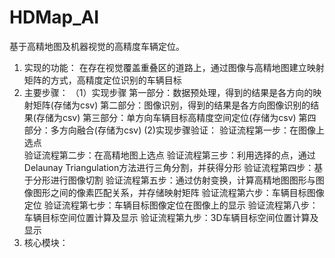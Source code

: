 # HDMap_AI

基于高精地图及机器视觉的高精度车辆定位。
1. 实现的功能：
在存在视觉覆盖重叠区的道路上，通过图像与高精地图建立映射矩阵的方式，高精度定位识别的车辆目标
2. 主要步骤：
（1）实现步骤
第一部分：数据预处理，得到的结果是各方向的映射矩阵(存储为csv)
第二部分：图像识别，得到的结果是各方向图像识别的结果(存储为csv)
第三部分：单方向车辆目标高精度空间定位(存储为csv)
第四部分：多方向融合(存储为csv)
(2)实现步骤验证：
验证流程第一步：在图像上选点   
验证流程第二步：在高精地图上选点
验证流程第三步：利用选择的点，通过Delaunay Triangulation方法进行三角分割，并获得分形
验证流程第四步：基于分形进行图像切割
验证流程第五步：通过仿射变换，计算高精地图图形与图像图形之间的像素匹配关系，并存储映射矩阵
验证流程第六步：车辆目标图像定位
验证流程第七步：车辆目标图像定位在图像上的显示
验证流程第八步：车辆目标空间位置计算及显示
验证流程第九步：3D车辆目标空间位置计算及显示
3. 核心模块：
